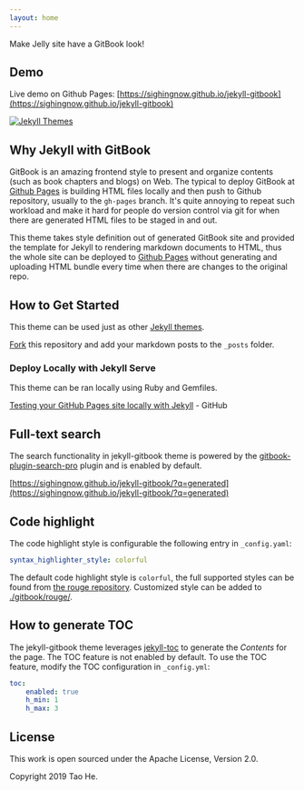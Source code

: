 ```yaml
---
layout: home
---
```



Make Jelly site have a GitBook look!

## Demo

Live demo on Github Pages: [https://sighingnow.github.io/jekyll-gitbook](https://sighingnow.github.io/jekyll-gitbook)

[![Jekyll Themes](https://img.shields.io/badge/featured%20on-JekyllThemes-red.svg)](https://jekyll-themes.com/jekyll-gitbook/)

## Why Jekyll with GitBook

GitBook is an amazing frontend style to present and organize contents (such as book chapters
and blogs) on Web. The typical to deploy GitBook at [Github Pages][1]
is building HTML files locally and then push to Github repository, usually to the `gh-pages`
branch. It's quite annoying to repeat such workload and make it hard for people do version
control via git for when there are generated HTML files to be staged in and out.

This theme takes style definition out of generated GitBook site and provided the template
for Jekyll to rendering markdown documents to HTML, thus the whole site can be deployed
to [Github Pages][1] without generating and uploading HTML bundle every time when there are
changes to the original repo.

## How to Get Started

This theme can be used just as other [Jekyll themes][1].

[Fork][3] this repository and add your markdown posts to the `_posts` folder.

### Deploy Locally with Jekyll Serve

This theme can be ran locally using Ruby and Gemfiles.

[Testing your GitHub Pages site locally with Jekyll](https://docs.github.com/en/pages/setting-up-a-github-pages-site-with-jekyll/testing-your-github-pages-site-locally-with-jekyll) - GitHub

## Full-text search

The search functionality in jekyll-gitbook theme is powered by the [gitbook-plugin-search-pro][5] plugin and is enabled by default.

[https://sighingnow.github.io/jekyll-gitbook/?q=generated](https://sighingnow.github.io/jekyll-gitbook/?q=generated)

## Code highlight

The code highlight style is configurable the following entry in `_config.yaml`:

```yaml
syntax_highlighter_style: colorful
```

The default code highlight style is `colorful`, the full supported styles can be found from [the rouge repository][6]. Customized
style can be added to [./gitbook/rouge/](./gitbook/rouge/).

## How to generate TOC

The jekyll-gitbook theme leverages [jekyll-toc][4] to generate the *Contents* for the page.
The TOC feature is not enabled by default. To use the TOC feature, modify the TOC
configuration in `_config.yml`:

```yaml
toc:
    enabled: true
    h_min: 1
    h_max: 3
```

## License

This work is open sourced under the Apache License, Version 2.0.

Copyright 2019 Tao He.

[1]: https://pages.github.com
[2]: https://pages.github.com/themes
[3]: https://github.com/sighingnow/jekyll-gitbook/fork
[4]: https://github.com/allejo/jekyll-toc
[5]: https://github.com/gitbook-plugins/gitbook-plugin-search-pro
[6]: https://github.com/rouge-ruby/rouge/tree/master/lib/rouge/themes
